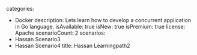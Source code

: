 categories:
  - Docker
description: Lets learn how to develop a concurrent application in Go language.
isAvailable: true
isNew: true
isPremium: true
license: Apache
scenarioCount: 2
scenarios:
  - Hassan Scenario3
  - Hassan Scenario4
title: Hassan Learningpath2
